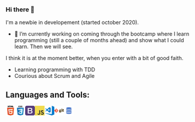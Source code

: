 ### Hi there 👋
<!--
![#f03c15](https://placehold.it/15/f03c15/000000?text=+)
:musical_keyboard:-->
I'm a newbie in developement (started october 2020). 

- 🔭 I’m currently working on coming through the bootcamp where I learn programming
(still a couple of months ahead) and show what I could learn.
Then we will see.

I think it is at the moment better, when you enter with a bit of good faith.

- Learning programming with TDD
- Courious about Scrum and Agile



## Languages and Tools:

<i class="fab fa-html5"></i>
<i class="fab fa-js"></i>
<i class="fab fa-css3-alt"></i>

<img align="left" alt="HTML5" width="26px" src="https://raw.githubusercontent.com/github/explore/80688e429a7d4ef2fca1e82350fe8e3517d3494d/topics/html/html.png" />  
<img align="left" alt="CSS3" width="26px" src="https://raw.githubusercontent.com/github/explore/80688e429a7d4ef2fca1e82350fe8e3517d3494d/topics/css/css.png" />
<img align="left" alt="bootstap" width="26px" src="https://raw.githubusercontent.com/github/explore/80688e429a7d4ef2fca1e82350fe8e3517d3494d/topics/bootstrap/bootstrap.png" />
<img align="left" alt="JavaScript" width="26px" src="https://raw.githubusercontent.com/github/explore/80688e429a7d4ef2fca1e82350fe8e3517d3494d/topics/javascript/javascript.png" />

<img align="left" alt="Visual Studio Code" width="26px" src="https://raw.githubusercontent.com/github/explore/80688e429a7d4ef2fca1e82350fe8e3517d3494d/topics/visual-studio-code/visual-studio-code.png" />
<img align="left" alt="Git" width="26px" src="https://raw.githubusercontent.com/github/explore/80688e429a7d4ef2fca1e82350fe8e3517d3494d/topics/git/git.png" />

<img align="left" alt="SQL" width="26px" src="https://raw.githubusercontent.com/github/explore/80688e429a7d4ef2fca1e82350fe8e3517d3494d/topics/sql/sql.png" />


<br />
<!--
<script src="https://kit.fontawesome.com/093d21a8cf.js" crossorigin="anonymous"></script>
...
- 🌱 I’m currently learning ...
- 👯 I’m looking to collaborate on ...
- 🤔 I’m looking for help with ...
- 💬 Ask me about ...
- 📫 How to reach me: astaboada7@gmail.com
- 😄 Pronouns: ...
- ⚡ Fun fact: ... -->

